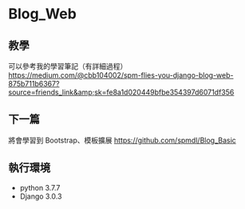 # Blog_Web

## 教學
可以參考我的學習筆記（有詳細過程）
https://medium.com/@cbb104002/spm-flies-you-django-blog-web-875b711b6367?source=friends_link&amp;sk=fe8a1d020449bfbe354397d6071df356

## 下一篇
將會學習到 Bootstrap、模板擴展
https://github.com/spmdl/Blog_Basic


## 執行環境
- python 3.7.7
- Django 3.0.3
